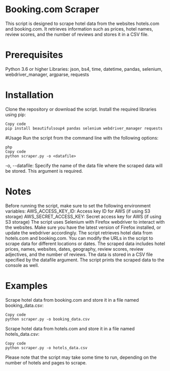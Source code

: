 
# Booking.com Scraper
This script is designed to scrape hotel data from the websites hotels.com and booking.com. It retrieves information such as prices, hotel names, review scores, and the number of reviews and stores it in a CSV file.

# Prerequisites
Python 3.6 or higher
Libraries: json, bs4, time, datetime, pandas, selenium, webdriver_manager, argparse, requests
# Installation
Clone the repository or download the script.
Install the required libraries using pip:
```
Copy code
pip install beautifulsoup4 pandas selenium webdriver_manager requests
```

#Usage
Run the script from the command line with the following options:
```
php
Copy code
python scraper.py -o <datafile>
```
-o, --datafile: Specify the name of the data file where the scraped data will be stored. This argument is required.
# Notes
Before running the script, make sure to set the following environment variables:
AWS_ACCESS_KEY_ID: Access key ID for AWS (if using S3 storage)
AWS_SECRET_ACCESS_KEY: Secret access key for AWS (if using S3 storage)
The script uses Selenium with Firefox webdriver to interact with the websites. Make sure you have the latest version of Firefox installed, or update the webdriver accordingly.
The script retrieves hotel data from hotels.com and booking.com. You can modify the URLs in the script to scrape data for different locations or dates.
The scraped data includes hotel prices, names, websites, dates, geography, review scores, review adjectives, and the number of reviews. The data is stored in a CSV file specified by the datafile argument.
The script prints the scraped data to the console as well.
# Examples
Scrape hotel data from booking.com and store it in a file named booking_data.csv:
```
Copy code
python scraper.py -o booking_data.csv
```
Scrape hotel data from hotels.com and store it in a file named hotels_data.csv:
```
Copy code
python scraper.py -o hotels_data.csv
```
Please note that the script may take some time to run, depending on the number of hotels and pages to scrape.